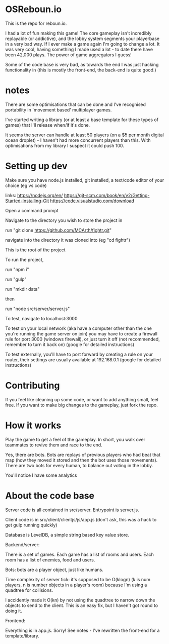 # OSReboun.io

This is the repo for reboun.io.

I had a lot of fun making this game! The core gameplay isn't incredibly replayable (or addictive), and the lobby system segments your playerbase in a very bad way. If I ever make a game again I'm going to change a lot. It was very cool, having something I made used a lot - to date there have been 42,000 plays. The power of game aggregators I guess!

Some of the code base is very bad, as towards the end I was just hacking functionality in (this is mostly the front-end, the back-end is quite good.)

# notes

There are some optimisations that can be done and I've recognised portability in 'movement based' multiplayer games.

I've started writing a library (or at least a base template for these types of games) that I'll release when/if it's done. 

It seems the server can handle at least 50 players (on a $5 per month digital ocean droplet) - I haven't had more concurrent players than this. With optimisations from my library I suspect it could push 100.

# Setting up dev

Make sure you have node.js installed, git installed, a text/code editor of your choice (eg vs code)

links: https://nodejs.org/en/ https://git-scm.com/book/en/v2/Getting-Started-Installing-Git https://code.visualstudio.com/download

Open a command prompt

Navigate to the directory you wish to store the project in

run "git clone https://github.com/MCArth/fightr.git"

navigate into the directory it was cloned into (eg "cd fightr")

This is the root of the project

To run the project, 

run "npm i"

run "gulp"

run "mkdir data"

then

run "node src/server/server.js"

To test, navigate to localhost:3000

To test on your local network (aka have a computer other than the one you're running the game server on join) you may have to create a firewall rule for port 3000 (windows firewall), or just turn it off (not recommended, remember to turn it back on) (google for detailed instructions)

To test externally, you'll have to port forward by creating a rule on your router, their settings are usually available at 192.168.0.1 (google for detailed instructions)

# Contributing

If you feel like cleaning up some code, or want to add anything small, feel free.
If you want to make big changes to the gameplay, just fork the repo.

# How it works

Play the game to get a feel of the gameplay. In short, you walk over teammates to revive them and race to the end.

Yes, there are bots. Bots are replays of previous players who had beat that map (how they moved it stored and then the bot uses those movements).
There are two bots for every human, to balance out voting in the lobby.

You'll notice I have some analytics 

# About the code base

Server code is all contained in src/server. Entrypoint is server.js.

Client code is in src/client/clientjs/js/app.js (don't ask, this was a hack to get gulp running quickly)

Database is LevelDB, a simple string based key value store.


Backend/server:

There is a set of games. Each game has a list of rooms and users. Each room has a list of enemies, food and users.

Bots: bots are a player object, just like humans.

Time complexity of server tick: it's supposed to be O(klogn) (k is num players, n is number objects in a player's room) because I'm using a quadtree for collisions. 

I accidently made it O(kn) by not using the quadtree to narrow down the objects to send to the client. This is an easy fix, but I haven't got round to doing it.


Frontend:

Everything is in app.js. Sorry! See notes - I've rewritten the front-end for a template/library.
